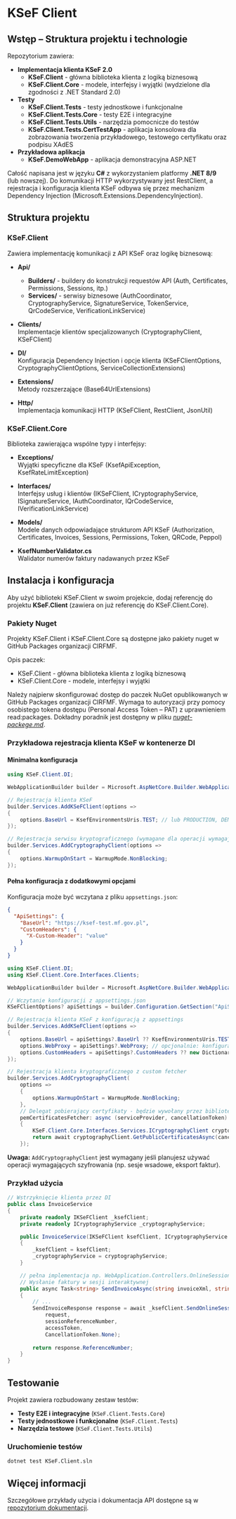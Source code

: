 # **KSeF Client**

## Wstęp – Struktura projektu i technologie

Repozytorium zawiera:

- **Implementacja klienta KSeF 2.0**
  - **KSeF.Client** - główna biblioteka klienta z logiką biznesową
  - **KSeF.Client.Core** - modele, interfejsy i wyjątki (wydzielone dla zgodności z .NET Standard 2.0)
- **Testy**
  - **KSeF.Client.Tests** - testy jednostkowe i funkcjonalne
  - **KSeF.Client.Tests.Core** - testy E2E i integracyjne
  - **KSeF.Client.Tests.Utils** - narzędzia pomocnicze do testów
  - **KSeF.Client.Tests.CertTestApp** - aplikacja konsolowa dla zobrazowania tworzenia przykładowego, testowego certyfikatu oraz podpisu XAdES
- **Przykładowa aplikacja**
  - **KSeF.DemoWebApp** - aplikacja demonstracyjna ASP.NET

Całość napisana jest w języku **C#** z wykorzystaniem platformy **.NET 8/9** (lub nowszej). Do komunikacji HTTP wykorzystywany jest RestClient, a rejestracja i konfiguracja klienta KSeF odbywa się przez mechanizm Dependency Injection (Microsoft.Extensions.DependencyInjection).

## Struktura projektu

### KSeF.Client

Zawiera implementację komunikacji z API KSeF oraz logikę biznesową:

- **Api/**  
  - **Builders/** - buildery do konstrukcji requestów API (Auth, Certificates, Permissions, Sessions, itp.)
  - **Services/** - serwisy biznesowe (AuthCoordinator, CryptographyService, SignatureService, TokenService, QrCodeService, VerificationLinkService)

- **Clients/**  
  Implementacje klientów specjalizowanych (CryptographyClient, KSeFClient)

- **DI/**  
  Konfiguracja Dependency Injection i opcje klienta (KSeFClientOptions, CryptographyClientOptions, ServiceCollectionExtensions)

- **Extensions/**  
  Metody rozszerzające (Base64UrlExtensions)

- **Http/**  
  Implementacja komunikacji HTTP (KSeFClient, RestClient, JsonUtil)

### KSeF.Client.Core

Biblioteka zawierająca wspólne typy i interfejsy:

- **Exceptions/**  
  Wyjątki specyficzne dla KSeF (KsefApiException, KsefRateLimitException)

- **Interfaces/**  
  Interfejsy usług i klientów (IKSeFClient, ICryptographyService, ISignatureService, IAuthCoordinator, IQrCodeService, IVerificationLinkService)

- **Models/**  
  Modele danych odpowiadające strukturom API KSeF (Authorization, Certificates, Invoices, Sessions, Permissions, Token, QRCode, Peppol)

- **KsefNumberValidator.cs**  
  Walidator numerów faktury nadawanych przez KSeF


## Instalacja i konfiguracja

Aby użyć biblioteki KSeF.Client w swoim projekcie, dodaj referencję do projektu **KSeF.Client** (zawiera on już referencję do KSeF.Client.Core).

### Pakiety Nuget 

Projekty KSeF.Client i KSeF.Client.Core są dostępne jako pakiety nuget w GitHub Packages organizacji CIRFMF.

Opis paczek:
* KSeF.Client - główna biblioteka klienta z logiką biznesową
* KSeF.Client.Core - modele, interfejsy i wyjątki 

Należy najpierw skonfigurować dostęp do paczek NuGet opublikowanych w GitHub Packages organizacji CIRFMF.
Wymaga to autoryzacji przy pomocy osobistego tokena dostępu (Personal Access Token – PAT) z uprawnieniem read:packages.
Dokładny poradnik jest dostępny w pliku [*nuget-packege.md*](https://github.com/CIRFMF/ksef-client-csharp/blob/main/nuget-packege.md).

### Przykładowa rejestracja klienta KSeF w kontenerze DI

#### Minimalna konfiguracja

```csharp
using KSeF.Client.DI;

WebApplicationBuilder builder = Microsoft.AspNetCore.Builder.WebApplication.CreateBuilder(args);

// Rejestracja klienta KSeF
builder.Services.AddKSeFClient(options =>
{
    options.BaseUrl = KsefEnvironmentsUris.TEST; // lub PRODUCTION, DEMO
});

// Rejestracja serwisu kryptograficznego (wymagane dla operacji wymagających szyfrowania)
builder.Services.AddCryptographyClient(options =>
{
    options.WarmupOnStart = WarmupMode.NonBlocking;
});
```

#### Pełna konfiguracja z dodatkowymi opcjami

Konfiguracja może być wczytana z pliku `appsettings.json`:

```json
{
  "ApiSettings": {
    "BaseUrl": "https://ksef-test.mf.gov.pl",
    "CustomHeaders": { 
      "X-Custom-Header": "value"
    }
  }
}
```

```csharp
using KSeF.Client.DI;
using KSeF.Client.Core.Interfaces.Clients;

WebApplicationBuilder builder = Microsoft.AspNetCore.Builder.WebApplication.CreateBuilder(args);

// Wczytanie konfiguracji z appsettings.json
KSeFClientOptions? apiSettings = builder.Configuration.GetSection("ApiSettings").Get<KSeFClientOptions>();

// Rejestracja klienta KSeF z konfiguracją z appsettings
builder.Services.AddKSeFClient(options =>
{
    options.BaseUrl = apiSettings?.BaseUrl ?? KsefEnvironmentsUris.TEST;
    options.WebProxy = apiSettings?.WebProxy; // opcjonalnie: konfiguracja proxy
    options.CustomHeaders = apiSettings?.CustomHeaders ?? new Dictionary<string, string>();
});

// Rejestracja klienta kryptograficznego z custom fetcher
builder.Services.AddCryptographyClient(
    options =>
    {
        options.WarmupOnStart = WarmupMode.NonBlocking;
    },
    // Delegat pobierający certyfikaty - będzie wywołany przez bibliotekę, nie od razu
    pemCertificatesFetcher: async (serviceProvider, cancellationToken) =>
    {
        KSeF.Client.Core.Interfaces.Services.ICryptographyClient cryptographyClient = serviceProvider.GetRequiredService<ICryptographyClient>();
        return await cryptographyClient.GetPublicCertificatesAsync(cancellationToken);
    });
```

**Uwaga:** `AddCryptographyClient` jest wymagany jeśli planujesz używać operacji wymagających szyfrowania (np. sesje wsadowe, eksport faktur).

### Przykład użycia

```csharp
// Wstrzyknięcie klienta przez DI
public class InvoiceService
{
    private readonly IKSeFClient _ksefClient;
    private readonly ICryptographyService _cryptographyService;

    public InvoiceService(IKSeFClient ksefClient, ICryptographyService cryptographyService)
    {
        _ksefClient = ksefClient;
        _cryptographyService = cryptographyService;
    }

    // pełna implementacja np. WebApplication.Controllers.OnlineSessionController
    // Wysłanie faktury w sesji interaktywnej
    public async Task<string> SendInvoiceAsync(string invoiceXml, string sessionReferenceNumber, string accessToken)
    {
        // ...
        SendInvoiceResponse response = await _ksefClient.SendOnlineSessionInvoiceAsync(
            request,
            sessionReferenceNumber,
            accessToken,
            CancellationToken.None);
        
        return response.ReferenceNumber;
    }
}
```

## Testowanie

Projekt zawiera rozbudowany zestaw testów:

- **Testy E2E i integracyjne** (`KSeF.Client.Tests.Core`)
- **Testy jednostkowe i funkcjonalne** (`KSeF.Client.Tests`)
- **Narzędzia testowe** (`KSeF.Client.Tests.Utils`)

### Uruchomienie testów

```bash
dotnet test KSeF.Client.sln
```

## Więcej informacji

Szczegółowe przykłady użycia i dokumentacja API dostępne są w [repozytorium dokumentacji](https://github.com/CIRFMF/ksef-docs).
